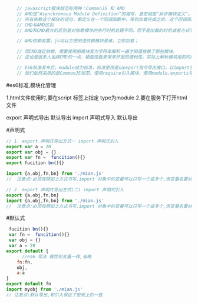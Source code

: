    
```javascript
    // javascript模块规范有两种：CommonJS 和 AMD
    // AMD是”Asynchronous Module Definition”的缩写，意思就是”异步模块定义”。它采用异步方式加载模块，模块的加载不影响它后面语句的运行。
    // 所有依赖这个模块的语句，都定义在一个回调函数中，等到加载完成之后，这个回调函数才会运行。
    // CMD与AMD区别
    // AMD和CMD最大的区别是对依赖模块的执行时机处理不同，而不是加载的时机或者方式不同，二者皆为异步加载模块。

    // AMD依赖前置，js可以方便知道依赖模块是谁，立即加载；

    // 而CMD就近依赖，需要使用把模块变为字符串解析一遍才知道依赖了那些模块，
    // 这也是很多人诟病CMD的一点，牺牲性能来带来开发的便利性，实际上解析模块用的时间短到可以忽略。

    // ES6标准发布后，module成为标准，标准使用是以export指令导出接口，以import引入模块，但是在我们一贯的node模块中，
    // 我们依然采用的是CommonJS规范，使用require引入模块，使用module.exports导出接口。
```
#es6标准,模块化管理

1.html文件使用时,要在script 标签上指定 type为module
2.要在服务下打开html文件

export 声明式导出  默认导出   import  声明式导入 默认导出



#声明式
```javascript
// 1. export 声明式导出方式一 import 声明式引入
export var a = 20
export var obj = {}
export var fn =  funcition(){}
export fucition bn(){}

import {a,obj,fn,bn} from './mian.js'  
//  注意点:必须按照如上方式书写,import 对象中的变量可以只写一个或多个,但变量名要对应

// 2. export 声明式导出方式(二) import 声明式引入
export {a,obj,fn,bn}
import {a,obj,fn,bn} from './mian.js' 
//  注意点:必须按照如上方式书写,import 对象中的变量可以只写一个或多个,但变量名要对应
```

#默认式
 <!-- 注意点:默认导出一个模块只能有一个,声明式导出可以有多个 -->
```javascript
 fucition bn(){}
 var fn =  funcition(){}
 var obj = {}
 var a = 20
export default {
      //es6 写法 属性和变量一样,省略
    fn:fn,
    obj,
    a:a
}
export default fn
import myobj from './mian.js'  
// 注意点:默认导出,和引入保证了宏观上的一致
```